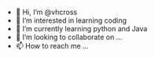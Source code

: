 - 👋 Hi, I’m @vhcross
- 👀 I’m interested in learning coding
- 🌱 I’m currently learning python and Java
- 💞️ I’m looking to collaborate on ...
- 📫 How to reach me ...

<!---
vhcross/vhcross is a ✨ special ✨ repository because its `README.md` (this file) appears on your GitHub profile.
You can click the Preview link to take a look at your changes.
--->
